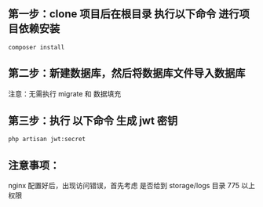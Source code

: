 ## 第一步：clone 项目后在根目录 执行以下命令 进行项目依赖安装

```composer install```

## 第二步：新建数据库，然后将数据库文件导入数据库

注意：无需执行 migrate 和 数据填充

## 第三步：执行 以下命令 生成 jwt 密钥

```php artisan jwt:secret```

## 注意事项：
nginx 配置好后，出现访问错误，首先考虑 是否给到 storage/logs 目录 775 以上权限


